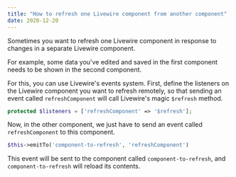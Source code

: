 ```yaml
---
title: "How to refresh one Livewire component from another component"
date: 2020-12-20
---
```

Sometimes you want to refresh one Livewire component in response to changes in a separate Livewire component.

For example, some data you've edited and saved in the first component needs to be shown in the second component.

For this, you can use Livewire's events system. First, define the listeners on the Livewire component you want to refresh remotely, so that sending an event called `refreshComponent` will call Livewire's magic `$refresh` method.

```php
protected $listeners = ['refreshComponent' => '$refresh'];
```

Now, in the other component, we just have to send an event called `refreshComponent` to this component.

```php
$this->emitTo('component-to-refresh', 'refreshComponent')
```

This event will be sent to the component called `component-to-refresh`, and `component-to-refresh` will reload its contents.
